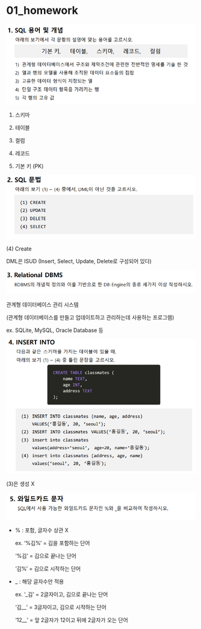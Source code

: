 # 01_homework

![Untitled](01_homework%2047841194f6e4434fb8706df598a34865/Untitled.png)

1) 스키마

2) 테이블

3) 컬럼

4) 레코드

5) 기본 키 (PK)

![Untitled](01_homework%2047841194f6e4434fb8706df598a34865/Untitled%201.png)

(4) Create

DML은 ISUD (Insert, Select, Update, Delete로 구성되어 있다)

![Untitled](01_homework%2047841194f6e4434fb8706df598a34865/Untitled%202.png)

관계형 데이터베이스 관리 시스템

(관계형 데이터베이스를 만들고 업데이트하고 관리하는데 사용하는 프로그램)

ex. SQLite, MySQL, Oracle Database 등

![Untitled](01_homework%2047841194f6e4434fb8706df598a34865/Untitled%203.png)

(3)은 생성 X

![Untitled](01_homework%2047841194f6e4434fb8706df598a34865/Untitled%204.png)

- % : 포함, 글자수 상관 X
    
    ex. ‘%김%’ = 김을 포함하는 단어
    
    ‘%김’ = 김으로 끝나는 단어
    
    ‘김%’ = 김으로 시작하는 단어
    
     
    
- _ : 해당 글자수만 적용
    
    ex. ‘_김’ = 2글자이고, 김으로 끝나는 단어
    
    ‘김__’ = 3글자이고, 김으로 시작하는 단어
    
    ‘12__’ = 앞 2글자가 12이고 뒤에 2글자가 오는 단어